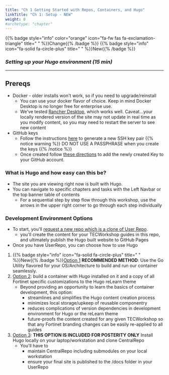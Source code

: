 ```yaml
---
title: "Ch 1 Getting Started with Repos, Containers, and Hugo"
linkTitle: "Ch 1: Setup - NEW"
weight: 8
#archetype: "chapter"
---
```

{{% badge style="info" color="orange" icon="fa-fw fas fa-exclamation-triangle" title=" " %}}Change{{% /badge %}}
{{% badge style="info" icon="fa-solid fa-circle-plus" title=" " %}}New{{% /badge %}}

### ***Setting up your Hugo environment (15 min)***
---
## Prereqs
  - Docker - older installs won't work, so if you need to upgrade/reinstall
    - You can use your docker flavor of choice.  Keep in mind Docker Desktop is no  longer free for enterprise use.
    - We've tested [Rancher Desktop](https://rancherdesktop.io/), which works well.  Caveat...your locally rendered version of the site may not update in real time as you modify content, so you may need to restart the server to see new content
  - GitHub keys
    - Follow the instructions [here](https://docs.github.com/en/authentication/connecting-to-github-with-ssh/generating-a-new-ssh-key-and-adding-it-to-the-ssh-agent) to generate a new SSH key pair
       {{% notice warning %}} DO NOT USE A PASSPHRASE when you create the keys {{% /notice %}}
    - Once created follow [these directions](https://docs.github.com/en/authentication/connecting-to-github-with-ssh/adding-a-new-ssh-key-to-your-github-account) to add the newly created Key to your GitHub account.

### What is Hugo and how easy can this be?

- The site you are viewing right now is built with Hugo.
- You can navigate to specific chapters and tasks with the Left Navbar or the top banner table of contents
  - For a sequential step by step flow through this workshop, use the arrows in the upper right corner to go through each step individually

### Development Environment Options

- To start, you'll [request a new repo which is a clone of User Repo](01gettingstarted/userrepo.html).
  - you'll create the content for your TECWorkshop guides in this repo, and ultimately publish the Hugo built website to GitHub Pages
- Once you have UserRepo, you can choose how to use Hugo 

1. {{% badge style="info" icon="fa-solid fa-circle-plus" title=" " %}}New{{% /badge %}}[Option 1](01gettingstarted-new/DockerRunGo.html) **RECOMMENDED METHOD**: Use the Go Utility flavored for your OS/Architecture to build and run our container seamlessly.
2. [Option 2](01gettingstarted/containerbuild.html): build a container with Hugo installed on it and a copy of all Fortinet specific customizations to the Hugo reLearn theme 
   - Beyond providing an opportunity to learn the basics of container development, this option:
      - streamlines and simplifies the Hugo content creation process
      - minimizes local storage/upkeep of reusable componentry
      - reduces complications of version dependencies in development environment for Hugo or the reLearn theme
      - future-proofs the content created for any given TECWorkshop so that any Fortinet branding changes can be easily re-applied to all guides
2. [Option 3](01gettingstarted/localhugoinstall.html): **THIS OPTION IS INCLUDED FOR POSTERITY ONLY** Install Hugo locally on your laptop/workstation and clone CentralRepo
   - You'll have to 
     - maintain CentralRepo including submodules on your local workstation
     - ensure your final site is published to the /docs folder in your UserRepo

